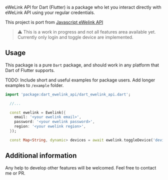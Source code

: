 eWeLink API for Dart (Flutter) is a package who let you interact directly with eWeLink API using your regular credentials.

This project is port from [Javascript eWelink API](https://ewelink-api.vercel.app/docs/introduction)

> :warning: This is a work in progress and not all features area available yet.
> Currently only login and toggle device are implemented.

## Usage

This package is a pure `Dart` package, and should work in any platform that Dart of Flutter supports.

TODO: Include short and useful examples for package users. Add longer examples
to `/example` folder.

```dart
import 'package:dart_ewelink_api/dart_ewelink_api.dart';

  //...

  const ewelink = Ewelink({
    email: '<your ewelink email>',
    password: '<your ewelink password>',
    region: '<your ewelink region>',
  });

  const Map<String, dynamic> devices = await ewelink.toggleDevice('deviceId');
```

## Additional information

Any help to develop other features will be welcomed. Feel free to contact me or PR.
